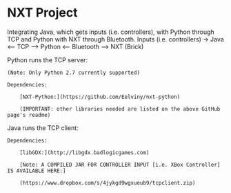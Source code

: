 # NXT Project 

Integrating Java, which gets inputs (i.e. controllers), with Python through TCP and Python with NXT through Bluetooth.
Inputs (i.e. controllers) -> Java <-- TCP --> Python <-- Bluetooth --> NXT (Brick) 

Python runs the TCP server:

    (Note: Only Python 2.7 currently supported)  

    Dependencies: 

        [NXT-Python:](https://github.com/Eelviny/nxt-python)

        (IMPORTANT: other libraries needed are listed on the above GitHub page's readme)


Java runs the TCP client: 

    Dependencies: 

        [libGDX:](http://libgdx.badlogicgames.com)
        
        [Note: A COMPILED JAR FOR CONTROLLER INPUT [i.e. XBox Controller] IS AVAILABLE HERE:] 
        
        (https://www.dropbox.com/s/4jykgd9wgxueub9/tcpclient.zip)
